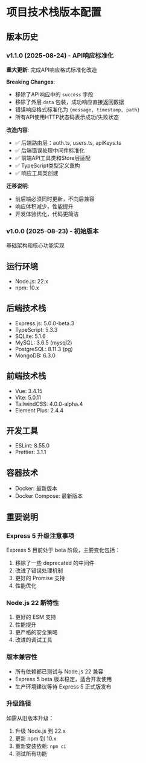 # 项目技术栈版本配置

## 版本历史

### v1.1.0 (2025-08-24) - API响应标准化
**重大更新**: 完成API响应格式标准化改造

**Breaking Changes**:
- 移除了API响应中的 `success` 字段
- 移除了外层 `data` 包装，成功响应直接返回数据
- 错误响应格式标准化为 `{message, timestamp, path}`
- 所有API使用HTTP状态码表示成功/失败状态

**改造内容**:
- ✅ 后端路由层：auth.ts, users.ts, apiKeys.ts
- ✅ 后端错误处理中间件标准化
- ✅ 前端API工具类和Store层适配
- ✅ TypeScript类型定义重构
- ✅ 响应工具类创建

**迁移说明**:
- 前后端必须同时更新，不向后兼容
- 响应体积减少，性能提升
- 开发体验优化，代码更简洁

### v1.0.0 (2025-08-23) - 初始版本
基础架构和核心功能实现

## 运行环境
- Node.js: 22.x
- npm: 10.x

## 后端技术栈
- Express.js: 5.0.0-beta.3
- TypeScript: 5.3.3
- SQLite: 5.1.6
- MySQL: 3.6.5 (mysql2)
- PostgreSQL: 8.11.3 (pg)
- MongoDB: 6.3.0

## 前端技术栈
- Vue: 3.4.15
- Vite: 5.0.11
- TailwindCSS: 4.0.0-alpha.4
- Element Plus: 2.4.4

## 开发工具
- ESLint: 8.55.0
- Prettier: 3.1.1

## 容器技术
- Docker: 最新版本
- Docker Compose: 最新版本

## 重要说明

### Express 5 升级注意事项
Express 5 目前处于 beta 阶段，主要变化包括：
1. 移除了一些 deprecated 的中间件
2. 改进了错误处理机制
3. 更好的 Promise 支持
4. 性能优化

### Node.js 22 新特性
1. 更好的 ESM 支持
2. 性能提升
3. 更严格的安全策略
4. 改进的调试工具

### 版本兼容性
- 所有依赖都已测试与 Node.js 22 兼容
- Express 5 beta 版本稳定，适合开发使用
- 生产环境建议等待 Express 5 正式版发布

### 升级路径
如需从旧版本升级：
1. 升级 Node.js 到 22.x
2. 更新 npm 到 10.x
3. 重新安装依赖: `npm ci`
4. 测试所有功能
